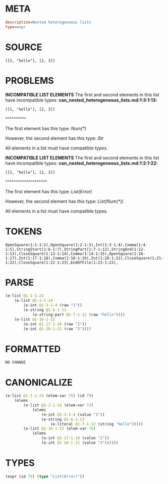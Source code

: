 # META
~~~ini
description=Nested heterogeneous lists
type=expr
~~~
# SOURCE
~~~roc
[[1, "hello"], [2, 3]]
~~~
# PROBLEMS
**INCOMPATIBLE LIST ELEMENTS**
The first and second elements in this list have incompatible types:
**can_nested_heterogeneous_lists.md:1:3:1:13:**
```roc
[[1, "hello"], [2, 3]]
```
  ^^^^^^^^^^

The first element has this type:
    _Num(*)_

However, the second element has this type:
    _Str_

All elements in a list must have compatible types.

**INCOMPATIBLE LIST ELEMENTS**
The first and second elements in this list have incompatible types:
**can_nested_heterogeneous_lists.md:1:2:1:22:**
```roc
[[1, "hello"], [2, 3]]
```
 ^^^^^^^^^^^^^^^^^^^^

The first element has this type:
    _List(Error)_

However, the second element has this type:
    _List(Num(*))_

All elements in a list must have compatible types.

# TOKENS
~~~zig
OpenSquare(1:1-1:2),OpenSquare(1:2-1:3),Int(1:3-1:4),Comma(1:4-1:5),StringStart(1:6-1:7),StringPart(1:7-1:12),StringEnd(1:12-1:13),CloseSquare(1:13-1:14),Comma(1:14-1:15),OpenSquare(1:16-1:17),Int(1:17-1:18),Comma(1:18-1:19),Int(1:20-1:21),CloseSquare(1:21-1:22),CloseSquare(1:22-1:23),EndOfFile(1:23-1:23),
~~~
# PARSE
~~~clojure
(e-list @1-1-1-23
	(e-list @1-2-1-14
		(e-int @1-3-1-4 (raw "1"))
		(e-string @1-6-1-13
			(e-string-part @1-7-1-12 (raw "hello"))))
	(e-list @1-16-1-22
		(e-int @1-17-1-18 (raw "2"))
		(e-int @1-20-1-21 (raw "3"))))
~~~
# FORMATTED
~~~roc
NO CHANGE
~~~
# CANONICALIZE
~~~clojure
(e-list @1-1-1-23 (elem-var 75) (id 79)
	(elems
		(e-list @1-2-1-14 (elem-var 72)
			(elems
				(e-int @1-3-1-4 (value "1"))
				(e-string @1-6-1-13
					(e-literal @1-7-1-12 (string "hello")))))
		(e-list @1-16-1-22 (elem-var 76)
			(elems
				(e-int @1-17-1-18 (value "2"))
				(e-int @1-20-1-21 (value "3"))))))
~~~
# TYPES
~~~clojure
(expr (id 79) (type "List(Error)"))
~~~
